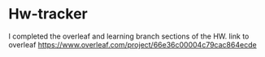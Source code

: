 # Hw-tracker
I completed the overleaf and learning branch sections of the HW. 
link to overleaf
https://www.overleaf.com/project/66e36c00004c79cac864ecde 
